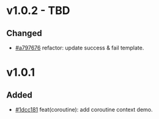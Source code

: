 # v1.0.2 - TBD

## Changed

- [#a797676](https://github.com/hunzhiwange/queryphp/commit/a797676013be725da603e012fcb35fe229ec48d3) refactor: update success & fail template.

# v1.0.1

## Added

- [#1dcc181](https://github.com/hunzhiwange/queryphp/commit/1dcc1814955bf42f3bb2d0906bd02fbef496d34b) feat(coroutine): add coroutine context demo.
